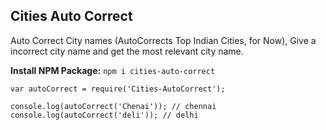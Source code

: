 Cities Auto Correct
-----

Auto Correct City names (AutoCorrects Top Indian Cities, for Now), Give a incorrect city name and get the most relevant city name.

**Install NPM Package:**
`npm i cities-auto-correct`

```
var autoCorrect = require('Cities-AutoCorrect');

console.log(autoCorrect('Chenai')); // chennai
console.log(autoCorrect('deli')); // delhi
```

